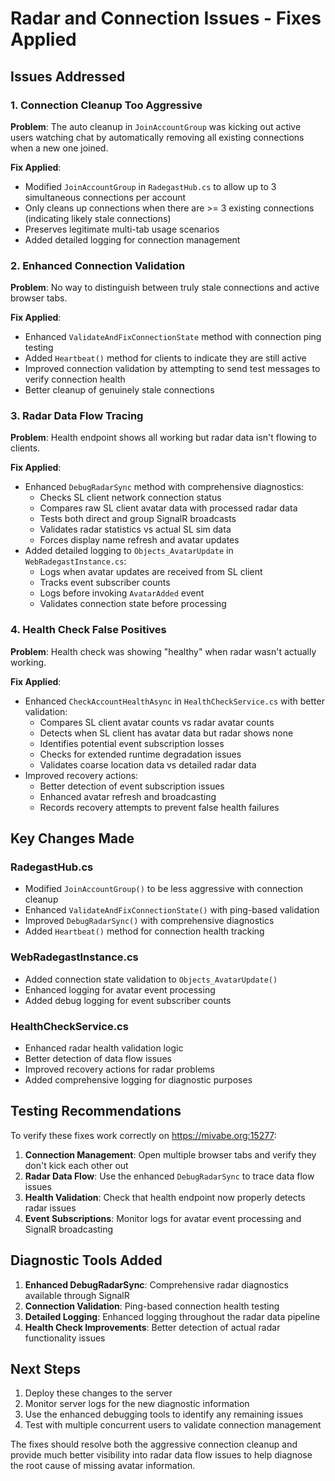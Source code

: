 # Radar and Connection Issues - Fixes Applied

## Issues Addressed

### 1. Connection Cleanup Too Aggressive
**Problem**: The auto cleanup in `JoinAccountGroup` was kicking out active users watching chat by automatically removing all existing connections when a new one joined.

**Fix Applied**:
- Modified `JoinAccountGroup` in `RadegastHub.cs` to allow up to 3 simultaneous connections per account
- Only cleans up connections when there are >= 3 existing connections (indicating likely stale connections)
- Preserves legitimate multi-tab usage scenarios
- Added detailed logging for connection management

### 2. Enhanced Connection Validation
**Problem**: No way to distinguish between truly stale connections and active browser tabs.

**Fix Applied**:
- Enhanced `ValidateAndFixConnectionState` method with connection ping testing
- Added `Heartbeat()` method for clients to indicate they are still active
- Improved connection validation by attempting to send test messages to verify connection health
- Better cleanup of genuinely stale connections

### 3. Radar Data Flow Tracing
**Problem**: Health endpoint shows all working but radar data isn't flowing to clients.

**Fix Applied**:
- Enhanced `DebugRadarSync` method with comprehensive diagnostics:
  - Checks SL client network connection status
  - Compares raw SL client avatar data with processed radar data
  - Tests both direct and group SignalR broadcasts
  - Validates radar statistics vs actual SL sim data
  - Forces display name refresh and avatar updates
- Added detailed logging to `Objects_AvatarUpdate` in `WebRadegastInstance.cs`:
  - Logs when avatar updates are received from SL client
  - Tracks event subscriber counts
  - Logs before invoking `AvatarAdded` event
  - Validates connection state before processing

### 4. Health Check False Positives
**Problem**: Health check was showing "healthy" when radar wasn't actually working.

**Fix Applied**:
- Enhanced `CheckAccountHealthAsync` in `HealthCheckService.cs` with better validation:
  - Compares SL client avatar counts vs radar avatar counts
  - Detects when SL client has avatar data but radar shows none
  - Identifies potential event subscription losses
  - Checks for extended runtime degradation issues
  - Validates coarse location data vs detailed radar data
- Improved recovery actions:
  - Better detection of event subscription issues
  - Enhanced avatar refresh and broadcasting
  - Records recovery attempts to prevent false health failures

## Key Changes Made

### RadegastHub.cs
- Modified `JoinAccountGroup()` to be less aggressive with connection cleanup
- Enhanced `ValidateAndFixConnectionState()` with ping-based validation  
- Improved `DebugRadarSync()` with comprehensive diagnostics
- Added `Heartbeat()` method for connection health tracking

### WebRadegastInstance.cs
- Added connection state validation to `Objects_AvatarUpdate()`
- Enhanced logging for avatar event processing
- Added debug logging for event subscriber counts

### HealthCheckService.cs
- Enhanced radar health validation logic
- Better detection of data flow issues
- Improved recovery actions for radar problems
- Added comprehensive logging for diagnostic purposes

## Testing Recommendations

To verify these fixes work correctly on https://mivabe.org:15277:

1. **Connection Management**: Open multiple browser tabs and verify they don't kick each other out
2. **Radar Data Flow**: Use the enhanced `DebugRadarSync` to trace data flow issues
3. **Health Validation**: Check that health endpoint now properly detects radar issues
4. **Event Subscriptions**: Monitor logs for avatar event processing and SignalR broadcasting

## Diagnostic Tools Added

1. **Enhanced DebugRadarSync**: Comprehensive radar diagnostics available through SignalR
2. **Connection Validation**: Ping-based connection health testing  
3. **Detailed Logging**: Enhanced logging throughout the radar data pipeline
4. **Health Check Improvements**: Better detection of actual radar functionality issues

## Next Steps

1. Deploy these changes to the server
2. Monitor server logs for the new diagnostic information
3. Use the enhanced debugging tools to identify any remaining issues
4. Test with multiple concurrent users to validate connection management

The fixes should resolve both the aggressive connection cleanup and provide much better visibility into radar data flow issues to help diagnose the root cause of missing avatar information.